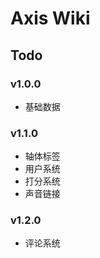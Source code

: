 # Axis Wiki

## Todo

### v1.0.0

- 基础数据

### v1.1.0

- 轴体标签
- 用户系统
- 打分系统
- 声音链接

### v1.2.0

- 评论系统
